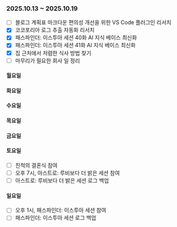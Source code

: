 ### 2025.10.13 ~ 2025.10.19
- [ ] 블로그 계획표 마크다운 편의성 개선을 위한 VS Code 플러그인 리서치
- [x] 코코포리아 로그 추출 자동화 리서치
- [x] 패스파인더: 이스투아 세션 40화 AI 지식 베이스 최신화
- [x] 패스파인더: 이스투아 세션 41화 AI 지식 베이스 최신화
- [x] 집 근처에서 저렴한 식사 방법 찾기
- [ ] 마무리가 필요한 회사 일 정리

#### 월요일

#### 화요일

#### 수요일

#### 목요일

#### 금요일

#### 토요일
- [ ] 친척의 결혼식 참여
- [ ] 오후 7시, 아스트로: 루비보다 더 밝은 세션 참여
- [ ] 아스트로: 루비보다 더 밝은 세션 로그 백업

#### 일요일
- [ ] 오후 1시, 패스파인더: 이스투아 세션 참여
- [ ] 패스파인더: 이스투아 세션 로그 백업
